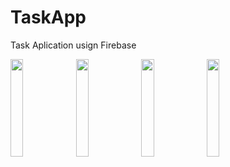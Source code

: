 # TaskApp
Task Aplication usign Firebase

<img src="https://github.com/epoyatodev/TaskApp/assets/43639512/ccbbff65-fdd9-4977-8b0b-b7b2c5ccfe9a" style="width:20%">
<img src="https://github.com/epoyatodev/TaskApp/assets/43639512/0fbf3b9e-499a-444f-b228-283a7c022863" style="width:20%">
<img src="https://github.com/epoyatodev/TaskApp/assets/43639512/0233550b-9e0a-4d81-b5bd-311ee0e850a3" style="width:20%">
<img src="https://github.com/epoyatodev/TaskApp/assets/43639512/e320ef18-9bf8-4da3-960e-59660cc4915d" style="width:20%">
